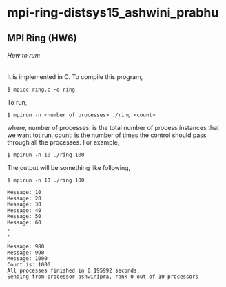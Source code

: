 # mpi-ring-distsys15_ashwini_prabhu

## MPI Ring (HW6)

###### How to run:

It is implemented in C. To compile this program, 
```
$ mpicc ring.c -o ring
```
To run,
```
$ mpirun -n <number of processes> ./ring <count>
```
where,
number of processes: is the total number of process instances that we want tot run.
count: is the number of times the control should pass through all the processes.
For example,
```
$ mpirun -n 10 ./ring 100
```
The output will be something like following,
```
$ mpirun -n 10 ./ring 100

Message: 10
Message: 20
Message: 30
Message: 40
Message: 50
Message: 60
.
.
.
Message: 980
Message: 990
Message: 1000
Count is: 1000
All processes finished in 0.195992 seconds.
Sending from processor ashwinipra, rank 0 out of 10 processors
```





